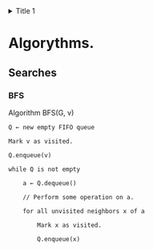 <details>
           <summary>Title 1</summary>
           <p>Content 1 Content 1 Content 1 Content 1 Content 1</p>
</details>

# Algorythms.

## Searches ##

### BFS  ## 

Algorithm BFS(G, v)

    Q ← new empty FIFO queue
    
    Mark v as visited.
    
    Q.enqueue(v)
    
    while Q is not empty
    
        a ← Q.dequeue()
        
        // Perform some operation on a.
        
        for all unvisited neighbors x of a
        
            Mark x as visited.
            
            Q.enqueue(x)
            
